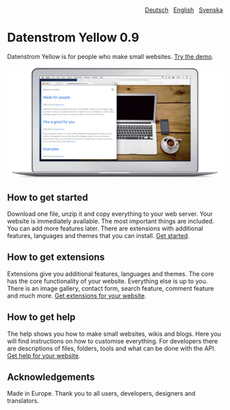 <p align="right"><a href="README-de.md">Deutsch</a> &nbsp; <a href="README.md">English</a> &nbsp; <a href="README-sv.md">Svenska</a></p>

# Datenstrom Yellow 0.9

Datenstrom Yellow is for people who make small websites. [Try the demo](https://datenstrom.se/yellow/demo/).

<p align="left"><img src="SCREENSHOT.png" alt="Screenshot"></p>

## How to get started

Download one file, unzip it and copy everything to your web server. Your website is immediately available. The most important things are included. You can add more features later. There are extensions with additional features, languages and themes that you can install. [Get started](https://datenstrom.se/yellow/help/how-to-get-started).

## How to get extensions 

Extensions give you additional features, languages and themes. The core has the core functionality of your website. Everything else is up to you. There is an image gallery, contact form, search feature, comment feature and much more. [Get extensions for your website](https://datenstrom.se/yellow/extensions/).

## How to get help

The help shows you how to make small websites, wikis and blogs. Here you will find instructions on how to customise everything. For developers there are descriptions of files, folders, tools and what can be done with the API. [Get help for your website](https://datenstrom.se/yellow/help/).

## Acknowledgements

Made in Europe. Thank you to all users, developers, designers and translators.
